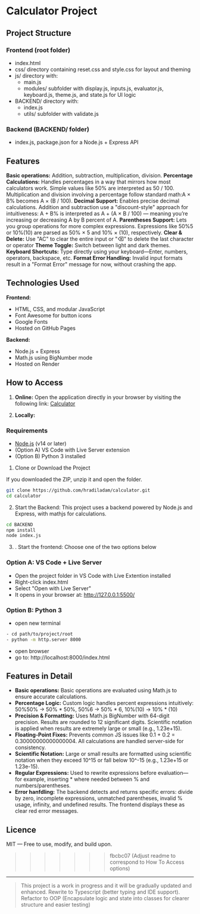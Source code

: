 # Calculator Project


## Project Structure

### Frontend (root folder)
- index.html
- css/ directory containing reset.css and style.css for layout and theming
- js/ directory with: 
   - main.js
   - modules/ subfolder with display.js, inputs.js, evaluator.js, keyboard.js, theme.js, and state.js for UI logic
- BACKEND/ directory with:
   - index.js
   - utils/ subfolder with validate.js

### Backend (BACKEND/ folder)
- index.js, package.json for a Node.js + Express API

## Features
**Basic operations:** Addition, subtraction, multiplication, division.
**Percentage Calculations:** Handles percentages in a way that mirrors how most calculators work. Simple values like 50% are interpreted as 50 / 100. Multiplication and division involving a percentage follow standard math:A × B% becomes A × (B / 100).
**Decimal Support:** Enables precise decimal calculations. Addition and subtraction use a "discount-style" approach for intuitiveness:
A + B% is interpreted as A + (A × B / 100) — meaning you’re increasing or decreasing A by B percent of A.
**Parentheses Support:** Lets you group operations for more complex expressions. Expressions like 50%5 or 10%(10) are parsed as 50% × 5 and 10% × (10), respectively.
**Clear & Delete:** Use "AC" to clear the entire input or "⌫" to delete the last character or operator
**Theme Toggle:** Switch between light and dark themes.
**Keyboard Shortcuts:** Type directly using your keyboard—Enter, numbers, operators, backspace, etc.
**Format Error Handling:** Invalid input formats result in a "Format Error" message for now, without crashing the app.


## Technologies Used

**Frontend:** 
- HTML, CSS, and modular JavaScript
- Font Awesome for button icons
- Google Fonts
- Hosted on GitHub Pages

**Backend:**
- Node.js + Express
- Math.js using BigNumber mode
- Hosted on Render

## How to Access

1. **Online:** Open the application directly in your browser by visiting the following link: [Calculator](https://hradiladam.github.io/calculator/)

2. **Locally:** 

### Requirements

- [Node.js](https://nodejs.org/) (v14 or later)
- (Option A) VS Code with Live Server extension
- (Option B) Python 3 installed

1. Clone or Download the Project

If you downloaded the ZIP, unzip it and open the folder.

```bash
git clone https://github.com/hradiladam/calculator.git
cd calculator
```

2. Start the Backend: This project uses a backend powered by Node.js and Express, with mathjs for calculations.

```bash
cd BACKEND
npm install
node index.js
```


3. . Start the frontend: Choose one of the two options below

### Option A: VS Code + Live Server
- Open the project folder in VS Code with Live Extention installed
- Right-click index.html
- Select "Open with Live Server"
- It opens in your browser at: http://127.0.0.1:5500/

### Option B: Python 3
- open new terminal

```bash
- cd path/to/project/root
- python -m http.server 8000
```

- open browser
- go to: http://localhost:8000/index.html


## Features in Detail
- **Basic operations:** Basic operations are evaluated using Math.js to ensure accurate calculations. 
- **Percentage Logic:** Custom logic handles percent expressions intuitively: 50%50% → 50% * 50%, 50%6 → 50% * 6, 10%(10) → 10% * (10)
- **Precision & Formatting:** Uses Math.js BigNumber with 64-digit precision. Results are rounded to 12 significant digits. Scientific notation is applied when results are extremely large or small (e.g., 1.23e+15).
- **Floating-Point Fixes:** Prevents common JS issues like 0.1 + 0.2 = 0.30000000000000004. All calculations are handled server-side for consistency.
- **Scientific Notation:** Large or small results are formatted using scientific notation when they exceed 10^15 or fall below 10^-15 (e.g., 1.23e+15 or 1.23e-15).
- **Regular Expressions:** Used to rewrite expressions before evaluation—for example, inserting * where needed between % and numbers/parentheses.
- **Error hanfdling:** The backend detects and returns specific errors: divide by zero, incomplete expressions, unmatched parentheses, invalid % usage, infinity, and undefined results. The frontend displays these as clear red error messages.

## Licence
MIT — Free to use, modify, and build upon.
>>>>>>> fbcbc07 (Adjust readme to correspond to How To Access options)

---

> This project is a work in progress and it will be gradually updated and enhanced. Rewrite to Typescript (better typing and IDE support). Refactor to OOP (Encapsulate logic and state into classes for clearer structure and easier testing)

